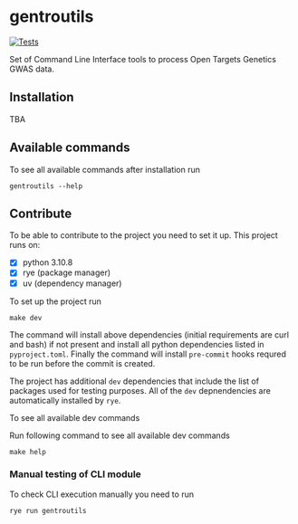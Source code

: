 # gentroutils

[![Tests](https://github.com/opentargets/gentroutils/actions/workflows/test.yaml/badge.svg?event=push)](https://github.com/opentargets/gentroutils/actions/workflows/test.yaml)

Set of Command Line Interface tools to process Open Targets Genetics GWAS data.

## Installation

TBA

## Available commands

To see all available commands after installation run

```{bash}
gentroutils --help
```

## Contribute

To be able to contribute to the project you need to set it up. This project
runs on:

- [x] python 3.10.8
- [x] rye (package manager)
- [x] uv (dependency manager)

To set up the project run

```{bash}
make dev
```

The command will install above dependencies (initial requirements are curl and bash) if not present and
install all python dependencies listed in `pyproject.toml`. Finally the command will install `pre-commit` hooks
requred to be run before the commit is created.

The project has additional `dev` dependencies that include the list of packages used for testing purposes.
All of the `dev` depnendencies are automatically installed by `rye`.

To see all available dev commands

Run following command to see all available dev commands

```{bash}
make help
```

### Manual testing of CLI module

To check CLI execution manually you need to run

```{bash}
rye run gentroutils
```

